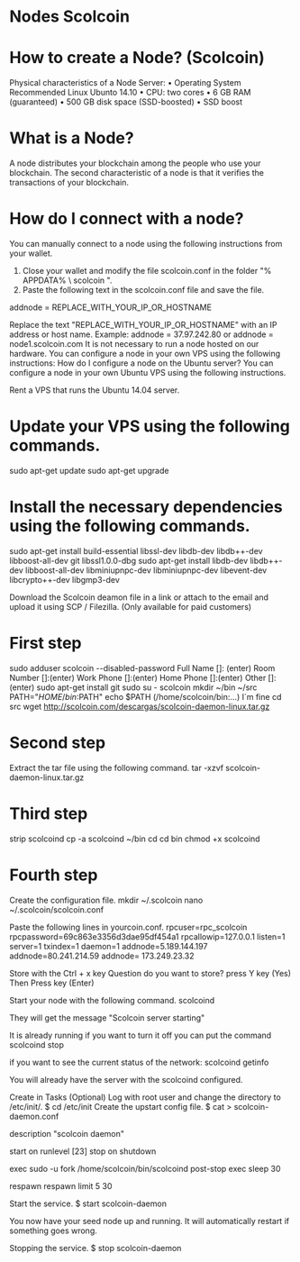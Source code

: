 Nodes Scolcoin
===========================

# How to create a Node? (Scolcoin)
Physical characteristics of a Node Server:
• Operating System Recommended Linux Ubunto 14.10
• CPU: two cores
• 6 GB RAM (guaranteed)
• 500 GB disk space (SSD-boosted)
• SSD boost

# What is a Node?

A node distributes your blockchain among the people who use your blockchain.
The second characteristic of a node is that it verifies the transactions of your blockchain.

# How do I connect with a node?
You can manually connect to a node using the following instructions from your wallet.

1. Close your wallet and modify the file scolcoin.conf in the folder "% APPDATA% \ scolcoin \".
2. Paste the following text in the scolcoin.conf file and save the file.

addnode = REPLACE_WITH_YOUR_IP_OR_HOSTNAME

Replace the text "REPLACE_WITH_YOUR_IP_OR_HOSTNAME" with an IP address or host name.
Example:  addnode = 37.97.242.80 or addnode = node1.scolcoin.com
It is not necessary to run a node hosted on our hardware.
You can configure a node in your own VPS using the following instructions:
How do I configure a node on the Ubuntu server?
You can configure a node in your own Ubuntu VPS using the following instructions.

Rent a VPS that runs the Ubuntu 14.04 server.

# Update your VPS using the following commands.
sudo apt-get update
sudo apt-get upgrade

# Install the necessary dependencies using the following commands.
sudo apt-get install build-essential libssl-dev libdb-dev libdb++-dev libboost-all-dev git libssl1.0.0-dbg
sudo apt-get install libdb-dev libdb++-dev libboost-all-dev libminiupnpc-dev libminiupnpc-dev libevent-dev libcrypto++-dev libgmp3-dev

Download the Scolcoin deamon file in a link or attach to the email and upload it using SCP / Filezilla. (Only available for paid customers)

# First step
sudo adduser scolcoin --disabled-password
Full Name []:  (enter)
        	Room Number []:(enter)
        	Work Phone []:(enter)
        	Home Phone []:(enter)
       	Other []:(enter)
sudo apt-get install git
sudo su - scolcoin
mkdir ~/bin ~/src
PATH="$HOME/bin:$PATH"
echo $PATH 
(/home/scolcoin/bin:…) I´m fine
cd src
wget http://scolcoin.com/descargas/scolcoin-daemon-linux.tar.gz

# Second step

Extract the tar file using the following command.
tar -xzvf scolcoin-daemon-linux.tar.gz

# Third step
strip scolcoind
cp -a scolcoind ~/bin
cd
cd bin
chmod +x scolcoind

# Fourth step

Create the configuration file.
mkdir ~/.scolcoin
nano ~/.scolcoin/scolcoin.conf

Paste the following lines in yourcoin.conf.
rpcuser=rpc_scolcoin
rpcpassword=69c863e3356d3dae95df454a1
rpcallowip=127.0.0.1
listen=1
server=1
txindex=1
daemon=1
addnode=5.189.144.197
addnode=80.241.214.59
addnode= 173.249.23.32

Store with the Ctrl + x key
Question do you want to store? press Y key (Yes)
Then Press key (Enter)

Start your node with the following command.
scolcoind

They will get the message "Scolcoin server starting"

It is already running if you want to turn it off you can put the command
scolcoind stop

if you want to see the current status of the network:
scolcoind getinfo

You will already have the server with the scolcoind configured.

Create in Tasks (Optional)
Log with root user and change the directory to /etc/init/.
$ cd /etc/init
Create the upstart config file.
$ cat > scolcoin-daemon.conf 

description "scolcoin daemon"

start on runlevel [23]
stop on shutdown

exec sudo -u fork /home/scolcoin/bin/scolcoind
post-stop exec sleep 30

respawn
respawn limit 5 30


Start the service.
$ start scolcoin-daemon 

You now have your seed node up and running. It will automatically restart if something goes wrong.

Stopping the service.
$ stop scolcoin-daemon 
